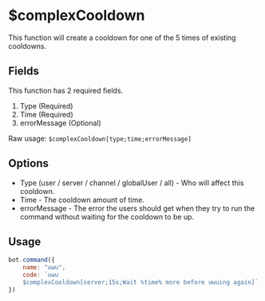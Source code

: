 # $complexCooldown

This function will create a cooldown for one of the 5 times of existing cooldowns.

## Fields

This function has 2 required fields.

1. Type \(Required\)
2. Time \(Required\)
3. errorMessage \(Optional\)

Raw usage: `$complexCooldown[type;time;errorMessage]`

## Options

* Type \(user / server / channel / globalUser / all\) - Who will affect this cooldown.
* Time - The cooldown amount of time.
* errorMessage - The error the users should get when they try to run the command without waiting for the cooldown to be up.

## Usage

```javascript
bot.command({
    name: "uwu",
    code: `uwu
    $complexCooldown[server;15s;Wait %time% more before uwuing again]`
})
```

